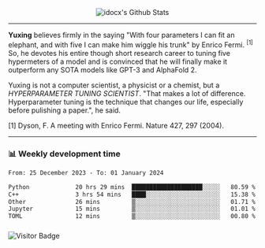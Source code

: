 <div align="center">
    <img align="center" src="https://github-readme-stats.vercel.app/api?username=idocx&show_icons=true&count_private=true&hide_border=true" alt="idocx's Github Stats"></img>
</div>

---

**Yuxing** believes firmly in the saying "With four parameters I can fit an elephant, and with five I can make him wiggle his trunk" by Enrico Fermi. <sup>[1]</sup> So, he devotes his entire though short research career to tuning five hypermeters of a model and is convinced that he will finally make it outperform any SOTA models like GPT-3 and AlphaFold 2.

Yuxing is not a computer scientist, a physicist or a chemist, but a *HYPERPARAMETER TUNING SCIENTIST*. "That makes a lot of difference. Hyperparameter tuning is the technique that changes our life, especially before pulishing a paper.", he said.

[1] Dyson, F. A meeting with Enrico Fermi. Nature 427, 297 (2004).


---

### 📊 Weekly development time
<!--START_SECTION:waka-->

```txt
From: 25 December 2023 - To: 01 January 2024

Python             20 hrs 29 mins  ████████████████████░░░░░   80.59 %
C++                3 hrs 54 mins   ████░░░░░░░░░░░░░░░░░░░░░   15.38 %
Other              26 mins         ▒░░░░░░░░░░░░░░░░░░░░░░░░   01.71 %
Jupyter            15 mins         ▒░░░░░░░░░░░░░░░░░░░░░░░░   01.01 %
TOML               12 mins         ▒░░░░░░░░░░░░░░░░░░░░░░░░   00.80 %
```

<!--END_SECTION:waka-->

### 

![Visitor Badge](https://visitor-badge.laobi.icu/badge?page_id=idocx.idocx)